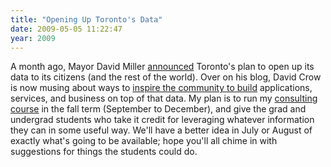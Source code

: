 ```yaml
---
title: "Opening Up Toronto's Data"
date: 2009-05-05 11:22:47
year: 2009
---
```

A month ago, Mayor David Miller <a href="http://visiblegovernment.ca/index.php?option=com_content&amp;task=view&amp;id=86&amp;Itemid=29">announced</a> Toronto's plan to open up its data to its citizens (and the rest of the world).  Over on his blog, David Crow is now musing about ways to <a href="http://davidcrow.ca/toronto/7154/whats-your-open-data-idea">inspire the community to build</a> applications, services, and business on top of that data.  My plan is to run my <a href="http://pyre.third-bit.com/blog/archives/2337.html">consulting course</a> in the fall term (September to December), and give the grad and undergrad students who take it credit for leveraging whatever information they can in some useful way.  We'll have a better idea in July or August of exactly what's going to be available; hope you'll all chime in with suggestions for things the students could do.
